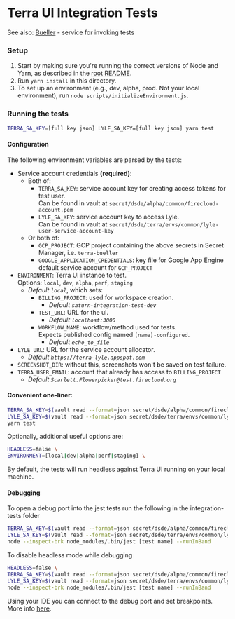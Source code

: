 # Terra UI Integration Tests

See also: [Bueller](Bueller.md) - service for invoking tests

### Setup

1. Start by making sure you're running the correct versions of Node and Yarn, as described in the [root README](../README.md).
2. Run `yarn install` in this directory.
3. To set up an environment (e.g., dev, alpha, prod. Not your local environment), run `node scripts/initializeEnvironment.js`.

### Running the tests

```sh
TERRA_SA_KEY=[full key json] LYLE_SA_KEY=[full key json] yarn test
```

#### Configuration
The following environment variables are parsed by the tests:

- Service account credentials **(required)**:
    - Both of:
        - `TERRA_SA_KEY`: service account key for creating access tokens for test user.  
            Can be found in vault at `secret/dsde/alpha/common/firecloud-account.pem`
        - `LYLE_SA_KEY`: service account key to access Lyle.  
            Can be found in vault at `secret/dsde/terra/envs/common/lyle-user-service-account-key`
    - Or both of:
        - `GCP_PROJECT`: GCP project containing the above secrets in Secret Manager, i.e. `terra-bueller`
        - `GOOGLE_APPLICATION_CREDENTIALS`: key file for Google App Engine default service account for `GCP_PROJECT`
- `ENVIRONMENT`: Terra UI instance to test.  
    Options: `local`, `dev`, `alpha`, `perf`, `staging`
    * _Default `local`_, which sets:
        - `BILLING_PROJECT`: used for workspace creation.
            * _Default `saturn-integration-test-dev`_
        - `TEST_URL`: URL for the ui.
            * _Default `localhost:3000`_
        - `WORKFLOW_NAME`: workflow/method used for tests.  
           Expects published config named `[name]-configured`.
            * _Default `echo_to_file`_
- `LYLE_URL`: URL for the service account allocator.
    * _Default `https://terra-lyle.appspot.com`_
- `SCREENSHOT_DIR`: without this, screenshots won't be saved on test failure.
- `TERRA_USER_EMAIL`: account that already has access to `BILLING_PROJECT`
    * _Default `Scarlett.Flowerpicker@test.firecloud.org`_

#### Convenient one-liner:

```sh
TERRA_SA_KEY=$(vault read --format=json secret/dsde/alpha/common/firecloud-account.pem | jq .data) \
LYLE_SA_KEY=$(vault read --format=json secret/dsde/terra/envs/common/lyle-user-service-account-key | jq .data) \
yarn test
```
Optionally, additional useful options are:
```sh
HEADLESS=false \
ENVIRONMENT=[local|dev|alpha|perf|staging] \
```
By default, the tests will run headless against Terra UI running on your local machine.

#### Debugging

To open a debug port into the jest tests run the following in the integration-tests folder
```sh
TERRA_SA_KEY=$(vault read --format=json secret/dsde/alpha/common/firecloud-account.pem | jq .data) \
LYLE_SA_KEY=$(vault read --format=json secret/dsde/terra/envs/common/lyle-user-service-account-key | jq .data) \
node --inspect-brk node_modules/.bin/jest [test name] --runInBand
```

To disable headless mode while debugging
```sh
HEADLESS=false \
TERRA_SA_KEY=$(vault read --format=json secret/dsde/alpha/common/firecloud-account.pem | jq .data) \
LYLE_SA_KEY=$(vault read --format=json secret/dsde/terra/envs/common/lyle-user-service-account-key | jq .data) \
node --inspect-brk node_modules/.bin/jest [test name] --runInBand
```

Using your IDE you can connect to the debug port and set breakpoints. More info [here](https://jestjs.io/docs/en/troubleshooting).
